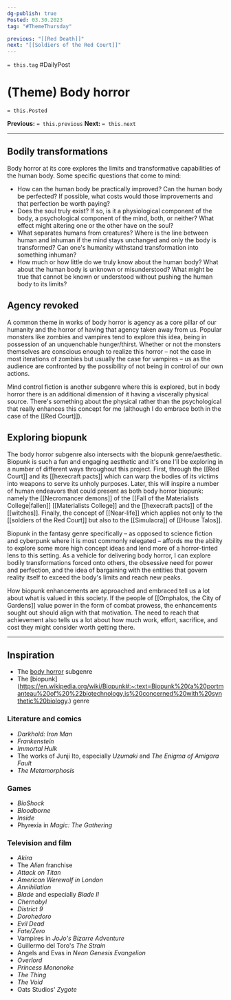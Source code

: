 ```yaml
---
dg-publish: true
Posted: 03.30.2023
tag: "#ThemeThursday"

previous: "[[Red Death]]"
next: "[[Soldiers of the Red Court]]"
---
```

`= this.tag` #DailyPost 
# (Theme) Body horror
`= this.Posted`

**Previous:** `= this.previous`
**Next:** `= this.next`

---

## Bodily transformations

Body horror at its core explores the limits and transformative capabilities of the human body. Some specific questions that come to mind:
- How can the human body be practically improved? Can the human body be perfected? If possible, what costs would those improvements and that perfection be worth paying?
- Does the soul truly exist? If so, is it a physiological component of the body, a psychological component of the mind, both, or neither? What effect might altering one or the other have on the soul?
- What separates humans from creatures? Where is the line between human and inhuman if the mind stays unchanged and only the body is transformed? Can one's humanity withstand transformation into something inhuman?
- How much or how little do we truly know about the human body? What about the human body is unknown or misunderstood? What might be true that cannot be known or understood without pushing the human body to its limits?

## Agency revoked

A common theme in works of body horror is agency as a core pillar of our humanity and the horror of having that agency taken away from us. Popular monsters like zombies and vampires tend to explore this idea, being in possession of an unquenchable hunger/thirst. Whether or not the monsters themselves are conscious enough to realize this horror – not the case in most iterations of zombies but usually the case for vampires – us as the audience are confronted by the possibility of not being in control of our own actions.

Mind control fiction is another subgenre where this is explored, but in body horror there is an additional dimension of it having a viscerally physical source. There's something about the physical rather than the psychological that really enhances this concept for me (although I do embrace both in the case of the [[Red Court]]).

## Exploring biopunk

The body horror subgenre also intersects with the biopunk genre/aesthetic. Biopunk is such a fun and engaging aesthetic and it's one I'll be exploring in a number of different ways throughout this project. First, through the [[Red Court]] and its [[hexecraft pacts]] which can warp the bodies of its victims into weapons to serve its unholy purposes. Later, this will inspire a number of human endeavors that could present as both body horror biopunk: namely the [[Necromancer demons]] of the [[Fall of the Materialists College|fallen]] [[Materialists College]] and the [[hexecraft pacts]] of the [[witches]]. Finally, the concept of [[Near-life]] which applies not only to the [[soldiers of the Red Court]] but also to the [[Simulacra]] of [[House Talos]].

Biopunk in the fantasy genre specifically – as opposed to science fiction and cyberpunk where it is most commonly relegated – affords me the ability to explore some more high concept ideas and lend more of a horror-tinted lens to this setting. As a vehicle for delivering body horror, I can explore bodily transformations forced onto others, the obsessive need for power and perfection, and the idea of bargaining with the entities that govern reality itself to exceed the body's limits and reach new peaks.

How biopunk enhancements are approached and embraced tell us a lot about what is valued in this society. If the people of [[Omphalos, the City of Gardens]] value power in the form of combat prowess, the enhancements sought out should align with that motivation. The need to reach that achievement also tells us a lot about how much work, effort, sacrifice, and cost they might consider worth getting there.

---

## Inspiration
- The [body horror](https://en.wikipedia.org/wiki/Body_horror) subgenre
- The [biopunk](https://en.wikipedia.org/wiki/Biopunk#:~:text=Biopunk%20(a%20portmanteau%20of%20%22biotechnology,is%20concerned%20with%20synthetic%20biology.) genre

### Literature and comics
- *Darkhold: Iron Man*
- *Frankenstein*
- *Immortal Hulk*
- The works of Junji Ito, especially *Uzumaki* and *The Enigma of Amigara Fault*
- *The Metamorphosis*

### Games
- *BioShock*
- *Bloodborne*
- *Inside*
- Phyrexia in *Magic: The Gathering*

### Television and film
- *Akira*
- The *Alien* franchise
- *Attack on Titan*
- *American Werewolf in London*
- *Annihilation*
- *Blade* and especially *Blade II*
- *Chernobyl*
- *District 9*
- *Dorohedoro*
- *Evil Dead*
- *Fate/Zero*
- Vampires in *JoJo's Bizarre Adventure*
- Guillermo del Toro's *The Strain*
- Angels and Evas in *Neon Genesis Evangelion*
- *Overlord*
- *Princess Mononoke*
- *The Thing*
- *The Void*
- Oats Studios' *Zygote*